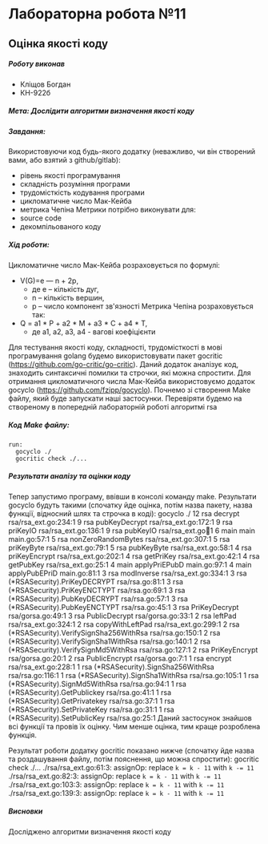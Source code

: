 # Лабораторна робота №11
## Оцінка якості коду
##### Роботу виконав
- Кліщов Богдан
- КН-922б
##### Мета: Дослідити алгоритми визначення якості коду
##### Завдання:
Використовуючи код будь-якого додатку (неважливо, чи він створений вами, або взятий з github/gitlab):
-	рівень якості програмування
-	складність розуміння програми
-	трудомісткість кодування програми
-	цикломатичне число Мак-Кейба
-	метрика Чепіна
Метрики потрібно виконувати для:
-	source code
-	декомпільованого коду

##### Хід роботи:
Цикломатичне число Мак-Кейба розраховується по формулі:
- V(G)=e — n + 2p, 
    * де e – кількість дуг, 
    * n – кількість вершин, 
    * p – число компонент зв'язності
Метрика Чепіна розраховується так:
- Q = a1 * P + a2 * M + a3 * C + a4 * T, 
    * де a1, a2, a3, a4 - вагові коефіцієнти

Для тестування якості коду, складності, трудомісткості в мові програмування golang будемо використовувати пакет gocritic (https://github.com/go-critic/go-critic). Даний додаток аналізує код, знаходить синтаксичні помилки та строчки, які можна спростити.
Для отримання цикломатичного числа Мак-Кейба використовуємо додаток gocyclo (https://github.com/fzipp/gocyclo). 
Почнемо зі створення Make файлу, який буде запускати наші застосунки. Перевіряти будемо на створеному в попередній лабораторній роботі алгоритмі rsa
##### Код Make файлу:
    run:
      gocyclo ./
      gocritic check ./...

##### Результати аналізу та оцінки коду
Тепер запустимо програму, ввівши в консолі команду make. Результати gocyclo будуть такими (спочатку йде оцінка, потім назва пакету, назва функції, відносний шлях та строчка в коді):
    gocyclo ./
    12 rsa decrypt rsa/rsa_ext.go:234:1
    9 rsa pubKeyDecrypt rsa/rsa_ext.go:172:1
    9 rsa priKeyIO rsa/rsa_ext.go:136:1
    9 rsa pubKeyIO rsa/rsa_ext.go:100:1
    6 main main main.go:57:1
    5 rsa nonZeroRandomBytes rsa/rsa_ext.go:307:1
    5 rsa priKeyByte rsa/rsa_ext.go:79:1
    5 rsa pubKeyByte rsa/rsa_ext.go:58:1
    4 rsa priKeyEncrypt rsa/rsa_ext.go:202:1
    4 rsa getPriKey rsa/rsa_ext.go:42:1
    4 rsa getPubKey rsa/rsa_ext.go:25:1
    4 main applyPriEPubD main.go:97:1
    4 main applyPubEPriD main.go:81:1
    3 rsa modInverse rsa/rsa_ext.go:334:1
    3 rsa (*RSASecurity).PriKeyDECRYPT rsa/rsa.go:81:1
    3 rsa (*RSASecurity).PriKeyENCTYPT rsa/rsa.go:69:1
    3 rsa (*RSASecurity).PubKeyDECRYPT rsa/rsa.go:57:1
    3 rsa (*RSASecurity).PubKeyENCTYPT rsa/rsa.go:45:1
    3 rsa PriKeyDecrypt rsa/gorsa.go:49:1
    3 rsa PublicDecrypt rsa/gorsa.go:33:1
    2 rsa leftPad rsa/rsa_ext.go:324:1
    2 rsa copyWithLeftPad rsa/rsa_ext.go:299:1
    2 rsa (*RSASecurity).VerifySignSha256WithRsa rsa/rsa.go:150:1
    2 rsa (*RSASecurity).VerifySignSha1WithRsa rsa/rsa.go:140:1
    2 rsa (*RSASecurity).VerifySignMd5WithRsa rsa/rsa.go:127:1
    2 rsa PriKeyEncrypt rsa/gorsa.go:20:1
    2 rsa PublicEncrypt rsa/gorsa.go:7:1
    1 rsa encrypt rsa/rsa_ext.go:228:1
    1 rsa (*RSASecurity).SignSha256WithRsa rsa/rsa.go:116:1
    1 rsa (*RSASecurity).SignSha1WithRsa rsa/rsa.go:105:1
    1 rsa (*RSASecurity).SignMd5WithRsa rsa/rsa.go:94:1
    1 rsa (*RSASecurity).GetPublickey rsa/rsa.go:41:1
    1 rsa (*RSASecurity).GetPrivatekey rsa/rsa.go:37:1
    1 rsa (*RSASecurity).SetPrivateKey rsa/rsa.go:31:1
    1 rsa (*RSASecurity).SetPublicKey rsa/rsa.go:25:1
Даний застосунок знайшов всі функції та провів їх оцінку. Чим менше оцінка, тим краще розроблена функція. 

Результат роботи додатку gocritic показано нижче (спочатку йде назва та роздашування файлу, потім пояснення, що можна спростити):
    gocritic check ./...
    ./rsa/rsa_ext.go:61:3: assignOp: replace `k = k - 11` with `k -= 11`
    ./rsa/rsa_ext.go:82:3: assignOp: replace `k = k - 11` with `k -= 11`
    ./rsa/rsa_ext.go:103:3: assignOp: replace `k = k - 11` with `k -= 11`
    ./rsa/rsa_ext.go:139:3: assignOp: replace `k = k - 11` with `k -= 11`

##### Висновки
Досліджено алгоритми визначення якості коду
